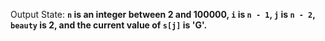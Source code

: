 Output State: **`n` is an integer between 2 and 100000, `i` is `n - 1`, `j` is `n - 2`, `beauty` is 2, and the current value of `s[j]` is 'G'.**